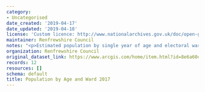 ```yaml
---
category:
- Uncategorised
date_created: '2019-04-17'
date_updated: '2019-04-18'
license: 'Custom licence: http://www.nationalarchives.gov.uk/doc/open-government-licence/version/3/'
maintainer: Renfrewshire Council
notes: "<p>Estimated population by single year of age and electoral ward,\_ mid-2017</p>"
organization: Renfrewshire Council
original_dataset_link: https://www.arcgis.com/home/item.html?id=8e6a60c35291492cabf1c480fcd2d123
records: 12
resources: []
schema: default
title: Population by Age and Ward 2017
---
```

